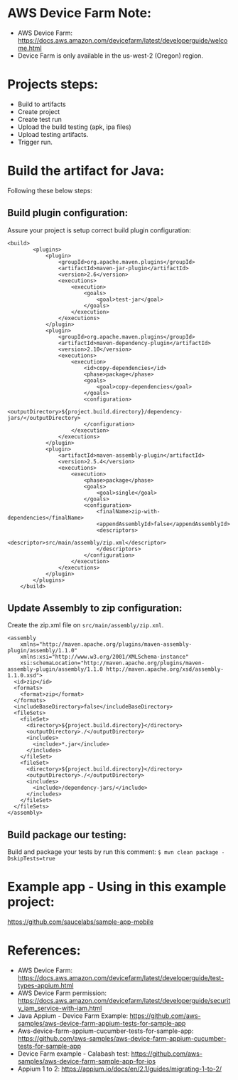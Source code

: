 # AWS Device Farm Note:
- AWS Device Farm: https://docs.aws.amazon.com/devicefarm/latest/developerguide/welcome.html
- Device Farm is only available in the us-west-2 (Oregon) region.
# Projects steps:
- Build to artifacts
- Create project
- Create test run
- Upload the build testing (apk, ipa files)
- Upload testing artifacts.
- Trigger run.

# Build the artifact for Java:
Following these below steps:
##  Build plugin configuration:
Assure your project is setup correct build plugin configuration:

```agsl
<build>
        <plugins>
            <plugin>
                <groupId>org.apache.maven.plugins</groupId>
                <artifactId>maven-jar-plugin</artifactId>
                <version>2.6</version>
                <executions>
                    <execution>
                        <goals>
                            <goal>test-jar</goal>
                        </goals>
                    </execution>
                </executions>
            </plugin>
            <plugin>
                <groupId>org.apache.maven.plugins</groupId>
                <artifactId>maven-dependency-plugin</artifactId>
                <version>2.10</version>
                <executions>
                    <execution>
                        <id>copy-dependencies</id>
                        <phase>package</phase>
                        <goals>
                            <goal>copy-dependencies</goal>
                        </goals>
                        <configuration>
                            <outputDirectory>${project.build.directory}/dependency-jars/</outputDirectory>
                        </configuration>
                    </execution>
                </executions>
            </plugin>
            <plugin>
                <artifactId>maven-assembly-plugin</artifactId>
                <version>2.5.4</version>
                <executions>
                    <execution>
                        <phase>package</phase>
                        <goals>
                            <goal>single</goal>
                        </goals>
                        <configuration>
                            <finalName>zip-with-dependencies</finalName>
                            <appendAssemblyId>false</appendAssemblyId>
                            <descriptors>
                                <descriptor>src/main/assembly/zip.xml</descriptor>
                            </descriptors>
                        </configuration>
                    </execution>
                </executions>
            </plugin>
        </plugins>
    </build>
```

## Update Assembly to zip configuration:
Create the zip.xml file on `src/main/assembly/zip.xml`.

```agsl
<assembly
    xmlns="http://maven.apache.org/plugins/maven-assembly-plugin/assembly/1.1.0"
    xmlns:xsi="http://www.w3.org/2001/XMLSchema-instance"
    xsi:schemaLocation="http://maven.apache.org/plugins/maven-assembly-plugin/assembly/1.1.0 http://maven.apache.org/xsd/assembly-1.1.0.xsd">
  <id>zip</id>
  <formats>
    <format>zip</format>
  </formats>
  <includeBaseDirectory>false</includeBaseDirectory>
  <fileSets>
    <fileSet>
      <directory>${project.build.directory}</directory>
      <outputDirectory>./</outputDirectory>
      <includes>
        <include>*.jar</include>
      </includes>
    </fileSet>
    <fileSet>
      <directory>${project.build.directory}</directory>
      <outputDirectory>./</outputDirectory>
      <includes>
        <include>/dependency-jars/</include>
      </includes>
    </fileSet>
  </fileSets>
</assembly>
```

## Build package our testing:
Build and package your tests by run this comment:
`$ mvn clean package -DskipTests=true`

# Example app - Using in this example project:
https://github.com/saucelabs/sample-app-mobile


# References:
- AWS Device Farm: https://docs.aws.amazon.com/devicefarm/latest/developerguide/test-types-appium.html
- AWS Device Farm permission: https://docs.aws.amazon.com/devicefarm/latest/developerguide/security_iam_service-with-iam.html
- Java Appium - Device Farm Example: https://github.com/aws-samples/aws-device-farm-appium-tests-for-sample-app
- Aws-device-farm-appium-cucumber-tests-for-sample-app: https://github.com/aws-samples/aws-device-farm-appium-cucumber-tests-for-sample-app
- Device Farm example - Calabash test: https://github.com/aws-samples/aws-device-farm-sample-app-for-ios
- Appium 1 to 2: https://appium.io/docs/en/2.1/guides/migrating-1-to-2/
